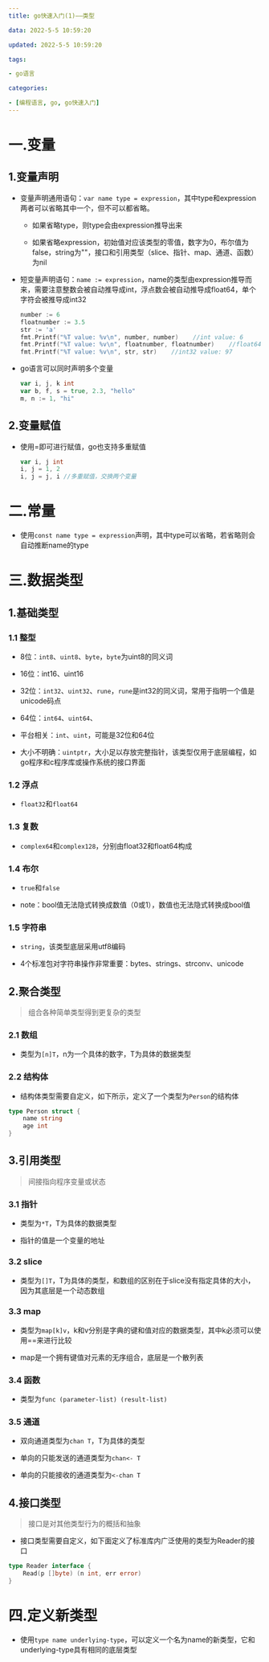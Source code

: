 ```yaml
---
title: go快速入门(1)——类型

data: 2022-5-5 10:59:20

updated: 2022-5-5 10:59:20

tags:

- go语言

categories:

- [编程语言, go, go快速入门]
---
```


# 一.变量

## 1.变量声明

- 变量声明通用语句：`var name type = expression`，其中type和expression两者可以省略其中一个，但不可以都省略。
  
  - 如果省略type，则type会由expression推导出来
  
  - 如果省略expression，初始值对应该类型的零值，数字为0，布尔值为false，string为""，接口和引用类型（slice、指针、map、通道、函数）为nil

- 短变量声明语句：`name := expression`，name的类型由expression推导而来，需要注意整数会被自动推导成int，浮点数会被自动推导成float64，单个字符会被推导成int32
  
  ```go
  number := 6
  floatnumber := 3.5
  str := 'a'
  fmt.Printf("%T value: %v\n", number, number)    //int value: 6
  fmt.Printf("%T value: %v\n", floatnumber, floatnumber)    //float64 value: 3.5
  fmt.Printf("%T value: %v\n", str, str)    //int32 value: 97
  ```

- go语言可以同时声明多个变量
  
  ```go
  var i, j, k int
  var b, f, s = true, 2.3, "hello"
  m, n := 1, "hi"
  ```

## 2.变量赋值

- 使用=即可进行赋值，go也支持多重赋值
  
  ```go
  var i, j int
  i, j = 1, 2
  i, j = j, i //多重赋值，交换两个变量
  ```

# 二.常量

- 使用`const name type = expression`声明，其中type可以省略，若省略则会自动推断name的type

# 三.数据类型

## 1.基础类型

### 1.1 整型

- 8位：`int8`、`uint8`、`byte`，`byte`为uint8的同义词

- 16位：int16、uint16

- 32位：`int32`、`uint32`、`rune`，`rune`是int32的同义词，常用于指明一个值是unicode码点

- 64位：`int64`、`uint64`、

- 平台相关：`int`、`uint`，可能是32位和64位

- 大小不明确：`uintptr`，大小足以存放完整指针，该类型仅用于底层编程，如go程序和c程序库或操作系统的接口界面

### 1.2 浮点

- `float32`和`float64`

### 1.3 复数

- `complex64`和`complex128`，分别由float32和float64构成

### 1.4 布尔

- `true`和`false`

- note：bool值无法隐式转换成数值（0或1），数值也无法隐式转换成bool值

### 1.5 字符串

- `string`，该类型底层采用utf8编码

- 4个标准包对字符串操作非常重要：bytes、strings、strconv、unicode

## 2.聚合类型

> 组合各种简单类型得到更复杂的类型

### 2.1 数组

- 类型为`[n]T`，n为一个具体的数字，T为具体的数据类型

### 2.2 结构体

- 结构体类型需要自定义，如下所示，定义了一个类型为`Person`的结构体

```go
type Person struct {
    name string
    age int
}
```

## 3.引用类型

> 间接指向程序变量或状态

### 3.1 指针

- 类型为`*T`，T为具体的数据类型

- 指针的值是一个变量的地址

### 3.2 slice

- 类型为`[]T`，T为具体的类型，和数组的区别在于slice没有指定具体的大小，因为其底层是一个动态数组

### 3.3 map

- 类型为`map[k]v`，k和v分别是字典的键和值对应的数据类型，其中k必须可以使用==来进行比较

- map是一个拥有键值对元素的无序组合，底层是一个散列表

### 3.4 函数

- 类型为`func (parameter-list) (result-list)`

### 3.5 通道

- 双向通道类型为`chan T`，T为具体的类型

- 单向的只能发送的通道类型为`chan<- T`

- 单向的只能接收的通道类型为`<-chan T`

## 4.接口类型

> 接口是对其他类型行为的概括和抽象

- 接口类型需要自定义，如下面定义了标准库内广泛使用的类型为Reader的接口

```go
type Reader interface {
    Read(p []byte) (n int, err error)
}
```

# 四.定义新类型

- 使用`type name underlying-type`，可以定义一个名为name的新类型，它和underlying-type具有相同的底层类型
